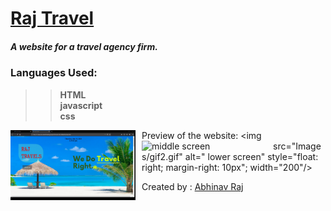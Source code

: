 
# [Raj Travel](http://rajtravel.rf.gd/)
##### A website for a travel agency firm.    

 ### Languages Used:
>>  **HTML**  
>> **javascript**  
>> **css**  

Preview of the website:
<img src="Images/pic1.png" alt ="Home Screen" style ="float: left; margin-right: 10px;" width = "200"/>
<img src="Images/gif1.gif" alt ="middle screen" style ="float: left; margin-right: 10px;" width="200" />
<img src="Images/gif2.gif" alt=" lower screen" style="float: right; margin-right: 10px"; width="200"/>

Created by :
[Abhinav Raj]([https://github.com/raj-soccerlover])


